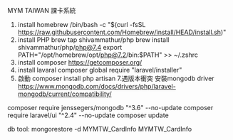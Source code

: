 MYM TAIWAN 課卡系統

1. install homebrew
   /bin/bash -c "$(curl -fsSL https://raw.githubusercontent.com/Homebrew/install/HEAD/install.sh)" 
2. install PHP
   brew tap shivammathur/php
   brew install shivammathur/php/php@7.4
   export PATH="/opt/homebrew/opt/php@7.2/bin:$PATH" >> ~/.zshrc 
4. install composer
   https://getcomposer.org/
5. install lavaral
   composer global require "laravel/installer"
6. 啟動
   composer install
   php artisan
7.遇版本衝突
安裝mongodb driver
https://www.mongodb.com/docs/drivers/php/laravel-mongodb/current/compatibility/


composer require jenssegers/mongodb "^3.6" --no-update
composer require laravel/ui "^2.4" --no-update
composer update

db tool:
mongorestore -d MYMTW_CardInfo MYMTW_CardInfo

